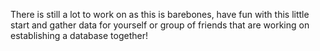 There is still a lot to work on as this is barebones, have fun with this little start and gather data for yourself or group of friends that are working on establishing a database together!
